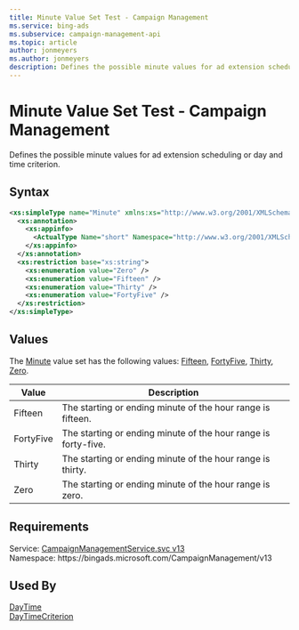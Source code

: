 ```yaml
---
title: Minute Value Set Test - Campaign Management
ms.service: bing-ads
ms.subservice: campaign-management-api
ms.topic: article
author: jonmeyers
ms.author: jonmeyers
description: Defines the possible minute values for ad extension scheduling or day and time criterion.(test)
---
```

# Minute Value Set Test - Campaign Management
Defines the possible minute values for ad extension scheduling or day and time criterion.

## Syntax
```xml
<xs:simpleType name="Minute" xmlns:xs="http://www.w3.org/2001/XMLSchema">
  <xs:annotation>
    <xs:appinfo>
      <ActualType Name="short" Namespace="http://www.w3.org/2001/XMLSchema" xmlns="http://schemas.microsoft.com/2003/10/Serialization/" />
    </xs:appinfo>
  </xs:annotation>
  <xs:restriction base="xs:string">
    <xs:enumeration value="Zero" />
    <xs:enumeration value="Fifteen" />
    <xs:enumeration value="Thirty" />
    <xs:enumeration value="FortyFive" />
  </xs:restriction>
</xs:simpleType>
```

## <a name="values"></a>Values

The [Minute](minute.md) value set has the following values: [Fifteen](#fifteen), [FortyFive](#fortyfive), [Thirty](#thirty), [Zero](#zero).

|Value|Description|
|-----------|---------------|
|<a name="fifteen"></a>Fifteen|The starting or ending minute of the hour range is fifteen.|
|<a name="fortyfive"></a>FortyFive|The starting or ending minute of the hour range is forty-five.|
|<a name="thirty"></a>Thirty|The starting or ending minute of the hour range is thirty.|
|<a name="zero"></a>Zero|The starting or ending minute of the hour range is zero.|

## Requirements
Service: [CampaignManagementService.svc v13](https://campaign.api.bingads.microsoft.com/Api/Advertiser/CampaignManagement/v13/CampaignManagementService.svc)  
Namespace: https\://bingads.microsoft.com/CampaignManagement/v13  

## Used By
[DayTime](daytime.md)  
[DayTimeCriterion](daytimecriterion.md)  

